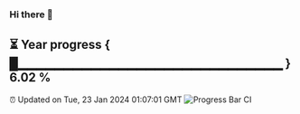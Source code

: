 ### Hi there 👋
⏳ Year progress { █▁▁▁▁▁▁▁▁▁▁▁▁▁▁▁▁▁▁▁▁▁▁▁▁▁▁▁▁▁ } 6.02 %
---
⏰ Updated on Tue, 23 Jan 2024 01:07:01 GMT
![Progress Bar CI](https://github.com/liununu/liununu/workflows/Progress%20Bar%20CI/badge.svg)
